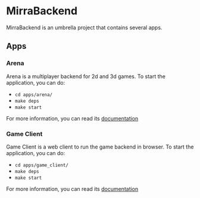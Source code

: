# MirraBackend

MirraBackend is an umbrella project that contains several apps.

## Apps

### Arena

Arena is a multiplayer backend for 2d and 3d games.
To start the application, you can do:
  - ```cd apps/arena/```
  - ```make deps```
  - ```make start```

For more information, you can read its [documentation](apps/arena/README.md)

### Game Client

Game Client is a web client to run the game backend in browser.
To start the application, you can do:
  - ```cd apps/game_client/```
  - ```make deps```
  - ```make start```

For more information, you can read its [documentation](apps/game_client/README.md)
